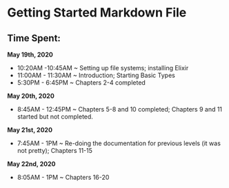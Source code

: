 # Getting Started Markdown File

## Time Spent:

**May 19th, 2020**
* 10:20AM -10:45AM ~ Setting up file systems; installing Elixir 
* 11:00AM - 11:30AM ~ Introduction; Starting Basic Types
* 5:30PM - 6:45PM ~ Chapters 2-4 completed

**May 20th, 2020**
* 8:45AM - 12:45PM ~ Chapters 5-8 and 10 completed; Chapters 9 and 11 started but not completed.

**May 21st, 2020**
* 7:45AM - 1PM ~ Re-doing the documentation for previous levels (it was not pretty); Chapters 11-15

**May 22nd, 2020**
* 8:05AM - 1PM ~ Chapters 16-20
